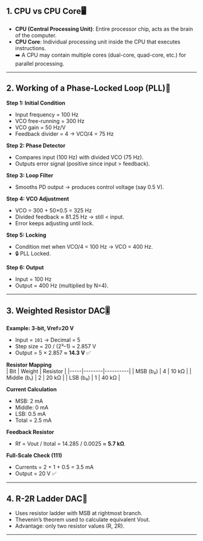 ## 1. CPU vs CPU Core🖥️

- **CPU (Central Processing Unit)**: Entire processor chip, acts as the brain of the computer.  
- **CPU Core**: Individual processing unit inside the CPU that executes instructions.  
➡️ A CPU may contain multiple cores (dual-core, quad-core, etc.) for parallel processing.


---

## 2. Working of a Phase-Locked Loop (PLL)🔁

**Step 1: Initial Condition**  
- Input frequency = 100 Hz  
- VCO free-running = 300 Hz  
- VCO gain = 50 Hz/V  
- Feedback divider = 4 → VCO/4 = 75 Hz  

**Step 2: Phase Detector**  
- Compares input (100 Hz) with divided VCO (75 Hz).  
- Outputs error signal (positive since input > feedback).  

**Step 3: Loop Filter**  
- Smooths PD output → produces control voltage (say 0.5 V).  

**Step 4: VCO Adjustment**  
- VCO = 300 + 50×0.5 = 325 Hz  
- Divided feedback ≈ 81.25 Hz → still < input.  
- Error keeps adjusting until lock.  

**Step 5: Locking**  
- Condition met when VCO/4 = 100 Hz → VCO = 400 Hz.  
- 🔒 PLL Locked.  

**Step 6: Output**  
- Input = 100 Hz  
- Output = 400 Hz (multiplied by N=4).  

---

## 3. Weighted Resistor DAC🎚️

**Example: 3-bit, Vref=20 V**  
- Input = `101` → Decimal = 5  
- Step size = 20 / (2³–1) = 2.857 V  
- Output = 5 × 2.857 ≈ **14.3 V** ✅  

**Resistor Mapping**  
| Bit | Weight | Resistor |
|-----|--------|----------|
| MSB (b₂) | 4 | 10 kΩ |
| Middle (b₁) | 2 | 20 kΩ |
| LSB (b₀) | 1 | 40 kΩ |

**Current Calculation**  
- MSB: 2 mA  
- Middle: 0 mA  
- LSB: 0.5 mA  
- Total = 2.5 mA  

**Feedback Resistor**  
- Rf = Vout / Itotal = 14.285 / 0.0025 ≈ **5.7 kΩ**.  

**Full-Scale Check (111)**  
- Currents = 2 + 1 + 0.5 = 3.5 mA  
- Output = 20 V ✅

---

## 4. R-2R Ladder DAC🔀

- Uses resistor ladder with MSB at rightmost branch.  
- Thevenin’s theorem used to calculate equivalent Vout.  
- Advantage: only two resistor values (R, 2R).

---


